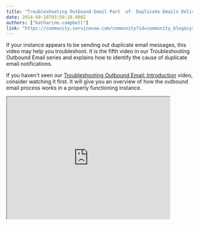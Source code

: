 ```yaml
---
title: "Troubleshooting Outbound Email Part  of  Duplicate Emails Delivered"
date: 2014-09-18T03:59:18.000Z
authors: ["katharine.campbell"]
link: "https://community.servicenow.com/community?id=community_blog&sys_id=bccdaea9dbd0dbc01dcaf3231f9619f0"
---
```

<p class="p1">If your instance appears to be sending out duplicate email messages, this video may help you troubleshoot. It is the fifth video in our Troubleshooting Outbound Email series and explains how to identify the cause of duplicate email notifications.</p><p class="p2"></p><p class="p3">If you haven't seen our <a title="" _jive_internal="true" data-containerid="2927" data-containertype="37" data-objectid="3304" data-objecttype="38" href="/community?id=community_blog&sys_id=3bed622ddbd0dbc01dcaf3231f96196a">Troubleshooting Outbound Email: Introduction</a> video, consider watching it first. It will give you an overview of how the outbound email process works in a properly functioning instance.</p><p class="p3"></p><p class="p3"><iframe src="https://youtube.com/embed/R_XgNHSYHbM" width="440" height="330"/></p><p class="p3"></p><p class="p3">For more information on Outbound Email, see:</p><p class="p3"></p><p class="p3">ServiceNow Product Documentation</p><p class="p3"><a title="k-external-small" class="jive-link-external-small" href="http://wiki.servicenow.com/index.php?title=Email_Notifications" rel="nofollow" target="_blank">Email Notifications - ServiceNow Wiki</a></p><p class="p3"></p><p class="p3"><span style="color: #666666; font-family: arial, sans-serif; font-size: 12.8000001907349px;">Your feedback helps us better serve you! Did you find this video helpful? Leave us a comment to tell us why or why not.</span></p>